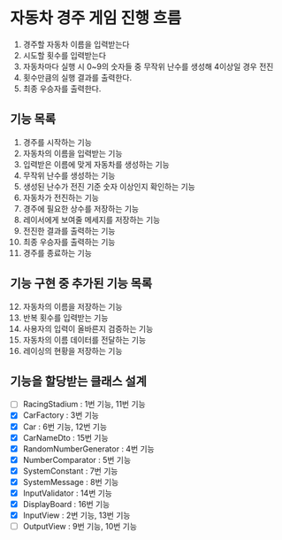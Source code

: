 # 자동차 경주 게임 진행 흐름

1. 경주할 자동차 이름을 입력받는다
2. 시도할 횟수를 입력받는다
3. 자동차마다 실행 시 0~9의 숫자들 중 무작위 난수를 생성해 4이상일 경우 전진
4. 횟수만큼의 실행 결과를 출력한다.
5. 최종 우승자를 출력한다.

## 기능 목록

1. 경주를 시작하는 기능
2. 자동차의 이름을 입력받는 기능
3. 입력받은 이름에 맞게 자동차를 생성하는 기능
4. 무작위 난수를 생성하는 기능
5. 생성된 난수가 전진 기준 숫자 이상인지 확인하는 기능
6. 자동차가 전진하는 기능
7. 경주에 필요한 상수를 저장하는 기능
8. 레이서에게 보여줄 메세지를 저장하는 기능
9. 전진한 결과를 출력하는 기능
10. 최종 우승자를 출력하는 기능
11. 경주를 종료하는 기능

## 기능 구현 중 추가된 기능 목록

12. 자동차의 이름을 저장하는 기능
13. 반복 횟수를 입력받는 기능
14. 사용자의 입력이 올바른지 검증하는 기능
15. 자동차의 이름 데이터를 전달하는 기능
16. 레이싱의 현황을 저장하는 기능

## 기능을 할당받는 클래스 설계

- [ ] RacingStadium : 1번 기능, 11번 기능
- [x] CarFactory : 3번 기능
- [x] Car : 6번 기능, 12번 기능
- [x] CarNameDto : 15번 기능
- [x] RandomNumberGenerator : 4번 기능
- [x] NumberComparator : 5번 기능
- [x] SystemConstant : 7번 기능
- [x] SystemMessage : 8번 기능
- [x] InputValidator : 14번 기능
- [x] DisplayBoard : 16번 기능
- [x] InputView : 2번 기능, 13번 기능
- [ ] OutputView : 9번 기능, 10번 기능